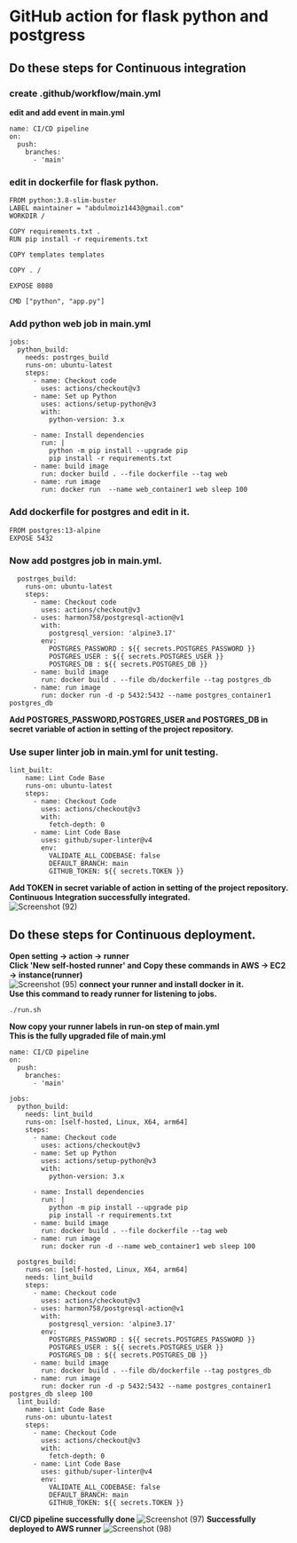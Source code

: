 # GitHub action for flask python and postgress
## Do these steps for Continuous integration 
### create .github/workflow/main.yml
**edit and add event in main.yml**
```
name: CI/CD pipeline
on:
  push:
    branches:
      - 'main'
```
### edit in  dockerfile for flask python.
```
FROM python:3.8-slim-buster
LABEL maintainer = "abdulmoiz1443@gmail.com"
WORKDIR /

COPY requirements.txt .
RUN pip install -r requirements.txt

COPY templates templates

COPY . /

EXPOSE 8080

CMD ["python", "app.py"]
```
### Add python web job in main.yml
```
jobs:
  python_build:
    needs: postrges_build
    runs-on: ubuntu-latest
    steps:
      - name: Checkout code
        uses: actions/checkout@v3
      - name: Set up Python
        uses: actions/setup-python@v3
        with:
          python-version: 3.x

      - name: Install dependencies
        run: |
          python -m pip install --upgrade pip
          pip install -r requirements.txt
      - name: build image
        run: docker build . --file dockerfile --tag web
      - name: run image
        run: docker run  --name web_container1 web sleep 100
```
### Add dockerfile for postgres and edit in it.
```
FROM postgres:13-alpine
EXPOSE 5432
```
### Now add postgres job in main.yml.
```
  postrges_build:
    runs-on: ubuntu-latest
    steps:
      - name: Checkout code
        uses: actions/checkout@v3
      - uses: harmon758/postgresql-action@v1
        with:
          postgresql_version: 'alpine3.17'
        env:
          POSTGRES_PASSWORD : ${{ secrets.POSTGRES_PASSWORD }}
          POSTGRES_USER : ${{ secrets.POSTGRES_USER }}
          POSTGRES_DB : ${{ secrets.POSTGRES_DB }}
      - name: build image
        run: docker build . --file db/dockerfile --tag postgres_db
      - name: run image
        run: docker run -d -p 5432:5432 --name postgres_container1 postgres_db
```
**Add POSTGRES_PASSWORD,POSTGRES_USER and POSTGRES_DB in secret variable of action in setting of the project repository.**
### Use super linter job in main.yml for unit testing.
```
lint_built:
    name: Lint Code Base 
    runs-on: ubuntu-latest
    steps:
      - name: Checkout Code
        uses: actions/checkout@v3
        with:
          fetch-depth: 0
      - name: Lint Code Base
        uses: github/super-linter@v4
        env:
          VALIDATE_ALL_CODEBASE: false
          DEFAULT_BRANCH: main
          GITHUB_TOKEN: ${{ secrets.TOKEN }}

```
**Add TOKEN in secret variable of action in setting of the project repository.**<br />
**Continuous Integration successfully integrated.**<br />
![Screenshot (92)](https://user-images.githubusercontent.com/65711565/229436962-2f8c9045-bc9a-4866-9a9d-6b69407dc336.png)
## Do these steps for Continuous deployment.
**Open setting -> action -> runner**<br />
**Click 'New self-hosted runner' and Copy these commands in AWS -> EC2 -> instance(runner)**<br />
![Screenshot (95)](https://user-images.githubusercontent.com/65711565/229584712-e446c583-a468-4c98-a23f-262112973df7.png)
**connect your runner and install docker in it.**<br />
**Use this command to ready runner for listening to jobs.**
```
./run.sh
```
**Now copy your runner labels in run-on step of main.yml**<br />
**This is the fully upgraded file of main.yml**
```
name: CI/CD pipeline
on:
  push:
    branches:
      - 'main'
      
jobs:
  python_build:
    needs: lint_build
    runs-on: [self-hosted, Linux, X64, arm64]
    steps:
      - name: Checkout code
        uses: actions/checkout@v3
      - name: Set up Python
        uses: actions/setup-python@v3
        with:
          python-version: 3.x

      - name: Install dependencies
        run: |
          python -m pip install --upgrade pip
          pip install -r requirements.txt
      - name: build image
        run: docker build . --file dockerfile --tag web
      - name: run image
        run: docker run -d --name web_container1 web sleep 100
        
  postgres_build:
    runs-on: [self-hosted, Linux, X64, arm64]
    needs: lint_build
    steps:
      - name: Checkout code
        uses: actions/checkout@v3
      - uses: harmon758/postgresql-action@v1
        with:
          postgresql_version: 'alpine3.17'
        env:
          POSTGRES_PASSWORD : ${{ secrets.POSTGRES_PASSWORD }}
          POSTGRES_USER : ${{ secrets.POSTGRES_USER }}
          POSTGRES_DB : ${{ secrets.POSTGRES_DB }}
      - name: build image
        run: docker build . --file db/dockerfile --tag postgres_db
      - name: run image
        run: docker run -d -p 5432:5432 --name postgres_container1 postgres_db sleep 100
  lint_build:
    name: Lint Code Base 
    runs-on: ubuntu-latest
    steps:
      - name: Checkout Code
        uses: actions/checkout@v3
        with:
          fetch-depth: 0
      - name: Lint Code Base
        uses: github/super-linter@v4
        env:
          VALIDATE_ALL_CODEBASE: false
          DEFAULT_BRANCH: main
          GITHUB_TOKEN: ${{ secrets.TOKEN }}
```
**CI/CD pipeline successfully done**
![Screenshot (97)](https://user-images.githubusercontent.com/65711565/229647206-57065e42-92d0-4568-bc61-d6f8271c46d8.png)
**Successfully deployed to AWS runner**
![Screenshot (98)](https://user-images.githubusercontent.com/65711565/229647425-3a7ae5df-4baf-433a-a315-c896741cedb6.png)

